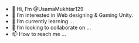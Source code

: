 - 👋 Hi, I’m @UsamaMukhtar129
- 👀 I’m interested in Web designing & Gaming Unity.
- 🌱 I’m currently learning ...
- 💞️ I’m looking to collaborate on ...
- 📫 How to reach me ...

<!---
UsamaMukhtar129/UsamaMukhtar129 is a ✨ special ✨ repository because its `README.md` (this file) appears on your GitHub profile.
You can click the Preview link to take a look at your changes.
--->
